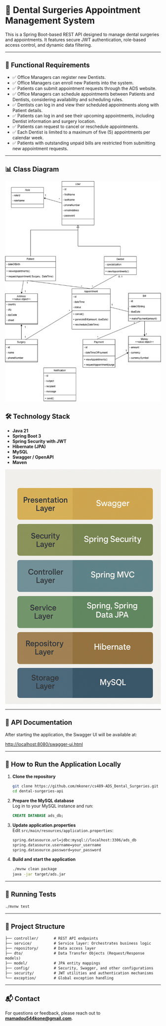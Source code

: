 # 🦷 Dental Surgeries Appointment Management System

This is a Spring Boot-based REST API designed to manage dental surgeries and appointments. It features secure JWT authentication, role-based access control, and dynamic data filtering.

---

## 🚀 Functional Requirements

- ✅ Office Managers can register new Dentists.
- ✅ Office Managers can enroll new Patients into the system.
- ✅ Patients can submit appointment requests through the ADS website.
- ✅ Office Managers can schedule appointments between Patients and Dentists, considering availability and scheduling rules.
- ✅ Dentists can log in and view their scheduled appointments along with Patient details.
- ✅ Patients can log in and see their upcoming appointments, including Dentist information and surgery location.
- ✅ Patients can request to cancel or reschedule appointments.
- ✅ Each Dentist is limited to a maximum of five (5) appointments per calendar week.
- ✅ Patients with outstanding unpaid bills are restricted from submitting new appointment requests.

---

## 📊 Class Diagram

![Class Diagram](./screenshots/class-diagram.png)


## 🛠 Technology Stack

- **Java 21**
- **Spring Boot 3**
- **Spring Security with JWT**
- **Hibernate (JPA)**
- **MySQL**
- **Swagger / OpenAPI**
- **Maven**

![Architecture Diagram](./screenshots/architecture.png)

---

## 📖 API Documentation

After starting the application, the Swagger UI will be available at:

[http://localhost:8080/swagger-ui.html](http://localhost:8080/swagger-ui.html)

---

## 🧪 How to Run the Application Locally

1. **Clone the repository**
   ```bash
   git clone https://github.com/mkoner/cs489-ADS_Dental_Surgeries.git
   cd dental-surgeries-api
   ```

2. **Prepare the MySQL database**  
   Log in to your MySQL instance and run:
   ```sql
   CREATE DATABASE ads_db;
   ```

3. **Update application.properties**  
   Edit `src/main/resources/application.properties`:
   ```properties
   spring.datasource.url=jdbc:mysql://localhost:3306/ads_db
   spring.datasource.username=your_username
   spring.datasource.password=your_password
   ```

4. **Build and start the application**
   ```bash
   ./mvnw clean package
   java -jar target/ads.jar
   ```

---

## 🧪 Running Tests

```bash
./mvnw test
```

---

## 📂 Project Structure

```
├── controller/       # REST API endpoints
├── service/          # Service layer: Orchestrates business logic
├── repository/       # Data access layer
├── dto/              # Data Transfer Objects (Request/Response models)
├── model/            # JPA entity mappings
├── config/           # Security, Swagger, and other configurations
├── security/         # JWT utilities and authentication mechanisms
└── exception/        # Global exception handling
```

---

## 📬 Contact

For questions or feedback, please reach out to **mamadou544kone@gmail.com**.
